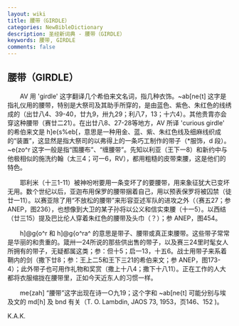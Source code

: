 ```yaml
---
layout: wiki
title: 腰带（GIRDLE）
categories: NewBibleDictionary
description: 圣经新词典 - 腰带（GIRDLE）
keywords: 腰带, GIRDLE
comments: false
---
```


## 腰带（GIRDLE）

　　AV 用 'girdle' 这字翻译几个希伯来文名词，指几种衣饰。~ab[ne{t] 这字是指礼仪用的腰带，特别是大祭司及其助手所穿的，是由蓝色、紫色、朱红色的线绣成的（出廿八4、39-40，廿九9，卅九29；利八7，13；十六4）。其他贵胄亦会穿这种腰带（赛廿二21）。在出廿八8、27-28等地方，AV 所译 'curious girdle' 的希伯来文是 h]e{s%eb[，意思是一种用金、蓝、紫、朱红色线及细麻线织成的“装置”，这显然是指大祭司的以弗得上的一条巧工制作的带子（*服饰，d 段）。~e{zo^r 这字一般是指“围腰布”、“缠腰带”。先知以利亚（王下一8）和新约中与他极相似的施洗约翰（太三4；可一6，RV），都用粗糙的皮带束腰，这是他们的特色。

　　耶利米（十三1-11）被神吩咐要用一条变坏了的要腰带，用来象征犹大已变坏无用。数个世纪以后，亚迦布用保罗的腰带捆着自己，用以预表保罗将被囚禁（徒廿一11）。以赛亚除了用“不放松的腰带”来形容亚述军队的进攻之外（（赛五27；参 ANEP，图236），也想像到大卫的某子孙将以公义和信实束腰（十一5）。以西结（廿三15）提及巴比伦人穿着朱红色的腰带及头巾（？）；参 ANEP，图454。

　　h]@g{o^r 和 h]@g{o^ra^ 的意思是带子、腰带或真正束腰带。这些带子常常是华丽的和贵重的。箴卅一24所说的那些供出售的带子，以及赛三24里时髦女人所拥有的带子，无疑都属这类；参：但十5；启一13，十五6。战士用带子来系着鞘内的剑（撒下廿8；参：王上二5和王下三21的希伯来文；参 ANEP，图173-4）；此外带子也可用作礼物和奖赏（撒上十八4；撒下十八11）。正在工作的人大都将衣服缩拢在腰带里，正如今天近东人的习惯一样。

　　me{zah] “腰带”这字出现在诗一○九19；这个字和 ~ab[ne{t] 可能分别与埃及文的 md[h] 及 bnd 有关（T. O. Lambdin, JAOS 73, 1953，页146、152 )。

K.A.K.








